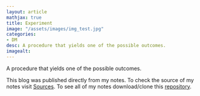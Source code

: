 ```yaml
---
layout: article
mathjax: true
title: Experiment
image: "/assets/images/img_test.jpg"
categories:
- DM
desc: A procedure that yields one of the possible outcomes. 
imagealt: 
---
```


A procedure that yields one of the possible outcomes.

This blog was published directly from my notes.
To check the source of my notes visit [Sources](sources.html).
To see all of my notes download/clone this [repository](https://github.com/bovem/CS).